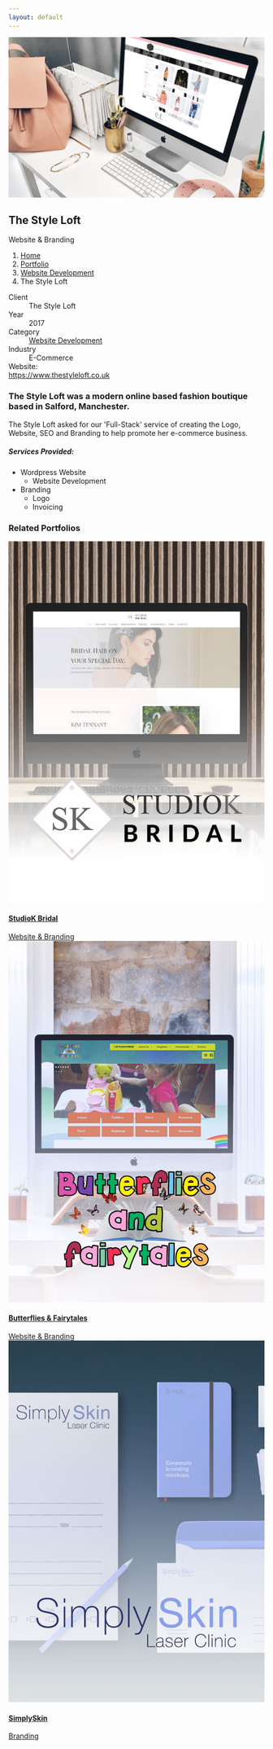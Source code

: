 ```yaml
---
layout: default
---
```

<section class="bg-primary-3 min-vh-80 overlay text-light d-flex align-items-end py-5 jarallax" data-overlay data-jarallax data-speed="0.2">
    <img src="/assets/portfolio/style-loft/banner.jpg" alt="" class="jarallax-img">
    <div class="container">
        <div class="row">
            <div class="col">
                <h1 class="display-4 mb-1">The Style Loft</h1>
                <span class="lead">Website & Branding</span>
            </div>
        </div>
        <div class="row my-3">
            <div class="col">
                <nav aria-label="breadcrumb">
                    <ol class="breadcrumb">
                        <li class="breadcrumb-item">
                            <a href="/">Home</a>
                        </li>
                        <li class="breadcrumb-item">
                            <a href="/portfolio/">Portfolio</a>
                        </li>
                        <li class="breadcrumb-item">
                            <a href="/portfolio/category/website-development">Website Development</a>
                        </li>
                        <li class="breadcrumb-item active" aria-current="page">The Style Loft</li>
                    </ol>
                </nav>
            </div>
        </div>
    </div>
</section>
<section>
    <div class="container">
        <div class="row">
            <div class="col-md-4 mb-4 mb-md-0">
            <dl class="row mt-4">
                <dt class="col-3 mb-2">Client</dt>
                <dd class="col-9 mb-2">The Style Loft</dd>
                <dt class="col-3 mb-2">Year</dt>
                <dd class="col-9 mb-2">2017</dd>
                <dt class="col-3 mb-2">Category</dt>
                <dd class="col-9 mb-2"><a href="/portfolio/category/website-development">Website Development</a></dd>
                <dt class="col-3 mb-2">Industry</dt>
                <dd class="col-9 mb-2">E-Commerce</dd>
                <dt class="col-3 mb-2">Website:</dt>
                <dd class="col-9 mb-2">
                </dd>
                <dt class="col-12 mb-2"><a href="https://www.thestyleloft.co.uk" style="word-break:break-all" target="_blank">https://www.thestyleloft.co.uk</a></dt>
            </dl>
            </div>
            <div class="col">
                <div class="row justify-content-center">
                   <div class="col-lg-11">
                        <div class="mb-4">
                            <h3>The Style Loft was a modern online based fashion boutique based in Salford, Manchester.</h3>
                        </div>
                        <p>
                            The Style Loft asked for our 'Full-Stack' service of creating the Logo, Website, SEO and Branding to help promote her e-commerce business.
                        </p>
                        <h5 class="mt-5">Services Provided:</h5>
                                        <ul class="mb-5">
                                            <li>Wordpress Website
                                                <ul>
                                                    <li>Website Development</li>
                                                </ul>
                                            </li>
                                            <li>Branding
                                                <ul>
                                                    <li>Logo</li>
                                                    <li>Invoicing</li>
                                                </ul>
                                            </li>
                                        </ul>
                        <p>
                        </p>
                    </div>
                </div>
            </div>
        </div>
    </div>
</section>
<section class="bg-primary-alt">
            <div class="container">
                <div class="row mb-4">
                    <div class="col">
                        <h3 class="h2">Related Portfolios</h3>
                    </div>
                </div>
                <div class="row">
                   <div class="col-sm-6 col-lg-4 mb-4">
                        <a href="/portfolio/studiok-bridal">
                            <img src="/assets/portfolio/studiok-bridal/description.jpg" class="rounded mb-3">
                            <h4 class="mb-1">StudioK Bridal</h4>
                            <div class="text-small text-muted">Website & Branding</div>
                        </a>
                    </div>
                    <div class="col-sm-6 col-lg-4 mb-4">
                        <a href="/portfolio/butterflies-and-fairytales">
                            <img src="/assets/portfolio/butterflies-and-fairytales/description.jpg" class="rounded mb-3">
                            <h4 class="mb-1">Butterflies & Fairytales</h4>
                            <div class="text-small text-muted">Website & Branding</div>
                        </a>
                    </div>
                    <div class="col-sm-6 col-lg-4 mb-4">
                        <a href="/portfolio/simply-skin">
                            <img src="/assets/portfolio/simply-skin/description.jpg" class="rounded mb-3">
                            <h4 class="mb-1">SimplySkin</h4>
                            <div class="text-small text-muted">Branding</div>
                        </a>
                    </div>
                </div>
            </div>
        </section>